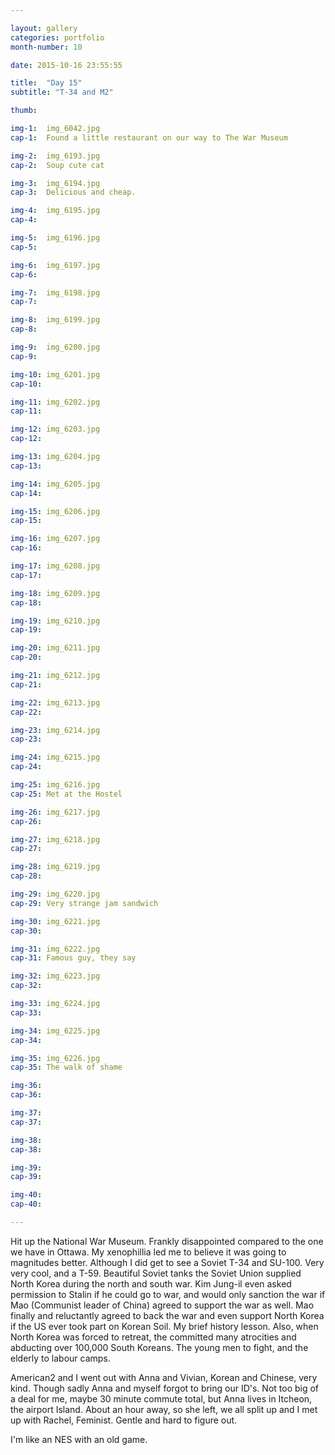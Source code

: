 ```yaml
---

layout: gallery
categories: portfolio
month-number: 10

date: 2015-10-16 23:55:55

title:  "Day 15"
subtitle: "T-34 and M2"

thumb:	

img-1:	img_6042.jpg
cap-1:	Found a little restaurant on our way to The War Museum 

img-2:	img_6193.jpg
cap-2:	Soup cute cat 

img-3:	img_6194.jpg
cap-3: 	Delicious and cheap.

img-4:	img_6195.jpg
cap-4:	

img-5:	img_6196.jpg
cap-5:	

img-6:	img_6197.jpg
cap-6:	

img-7:	img_6198.jpg
cap-7:	

img-8:	img_6199.jpg
cap-8:	

img-9:	img_6200.jpg
cap-9:	

img-10:	img_6201.jpg
cap-10:	

img-11:	img_6202.jpg
cap-11:	

img-12:	img_6203.jpg
cap-12:	

img-13:	img_6204.jpg
cap-13:	

img-14:	img_6205.jpg
cap-14:	

img-15:	img_6206.jpg
cap-15:	

img-16:	img_6207.jpg
cap-16:	

img-17:	img_6208.jpg
cap-17:	

img-18:	img_6209.jpg
cap-18:	

img-19:	img_6210.jpg
cap-19:	

img-20:	img_6211.jpg
cap-20:	

img-21:	img_6212.jpg
cap-21:	

img-22:	img_6213.jpg
cap-22:	

img-23:	img_6214.jpg
cap-23:	

img-24:	img_6215.jpg
cap-24:	

img-25:	img_6216.jpg
cap-25:	Met at the Hostel 

img-26:	img_6217.jpg
cap-26:	

img-27:	img_6218.jpg
cap-27:	

img-28:	img_6219.jpg
cap-28:	

img-29:	img_6220.jpg
cap-29:	Very strange jam sandwich 

img-30:	img_6221.jpg
cap-30:	

img-31:	img_6222.jpg
cap-31:	Famous guy, they say

img-32:	img_6223.jpg
cap-32:	

img-33:	img_6224.jpg
cap-33:	

img-34:	img_6225.jpg
cap-34:	

img-35:	img_6226.jpg
cap-35:	The walk of shame 

img-36:	
cap-36:	

img-37:	
cap-37:	

img-38:	
cap-38:	

img-39:	
cap-39:	

img-40:	
cap-40:	

---
```


Hit up the National War Museum. Frankly disappointed compared to the one we have in Ottawa. My xenophillia led me to believe it was going to magnitudes better. Although I did get to see a Soviet T-34 and SU-100. Very very cool, and a T-59. Beautiful Soviet tanks the Soviet Union supplied North Korea during the north and south war. Kim Jung-il even asked permission to Stalin if he could go to war, and would only sanction the war if Mao (Communist leader of China) agreed to support the war as well. Mao finally and reluctantly agreed to back the war and even support North Korea if the US ever took part on Korean Soil. My brief history lesson. Also, when North Korea was forced to retreat, the committed many atrocities and abducting over 100,000 South Koreans. The young men to fight, and the elderly to labour camps. 

American2 and I went out with Anna and Vivian, Korean and Chinese, very kind. Though sadly Anna and myself forgot to bring our ID's. Not too big of a deal for me, maybe 30 minute commute total, but Anna lives in Itcheon, the airport Island. About an hour away, so she left, we all split up and I met up with Rachel, Feminist. Gentle and hard to figure out.

I'm like an NES with an old game. 